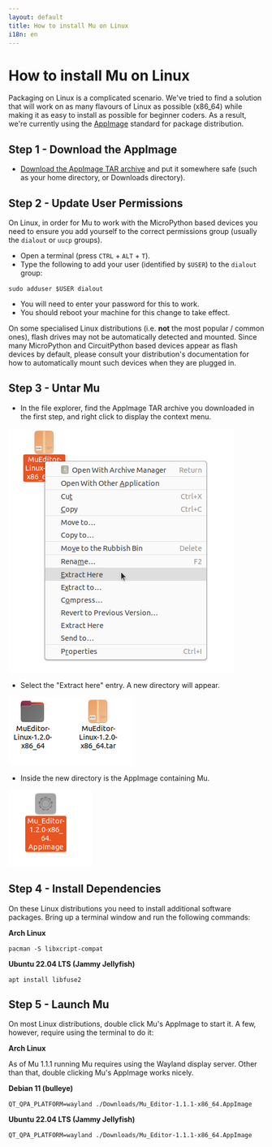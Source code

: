 ```yaml
---
layout: default
title: How to install Mu on Linux 
i18n: en
---
```


# How to install Mu on Linux

Packaging on Linux is a complicated scenario. We've tried to find a solution
that will work on as many flavours of Linux as possible (x86_64) while making
it as easy to install as possible for beginner coders. As a result, we're
currently using the [AppImage](https://appimage.org/) standard for package distribution.


## Step 1 - Download the AppImage

* [Download the AppImage TAR archive](/en/download) and put it somewhere safe
  (such as your home directory, or Downloads directory).


## Step 2 - Update User Permissions

On Linux, in order for Mu to work with the MicroPython based devices
you need to ensure you add yourself to the correct permissions group
(usually the `dialout` or `uucp` groups).

* Open a terminal (press `CTRL` + `ALT` + `T`).
* Type the following to add your user (identified by `$USER`) to the `dialout` group:

```
sudo adduser $USER dialout
```
* You will need to enter your password for this to work.
* You should reboot your machine for this change to take effect.

On some specialised Linux distributions (i.e. **not** the most popular / common
ones), flash drives may not be automatically detected and mounted. Since many
MicroPython and CircuitPython based devices appear as flash devices by default,
please consult your distribution's documentation for how to automatically
mount such devices when they are plugged in.


## Step 3 - Untar Mu

* In the file explorer, find the AppImage TAR archive you downloaded in the
  first step, and right click to display the context menu.

<div class="row">
  <img src="/img/en/howto/extract_here.png" alt="Right click TAR file" class="img-responsive center-block img-rounded "/>
  <br/>
</div>

* Select the "Extract here" entry. A new directory will appear.

<div class="row">
  <img src="/img/en/howto/extract_here2.png" alt="New directory containing AppImage" class="img-responsive center-block img-rounded "/>
  <br/>
</div>

* Inside the new directory is the AppImage containing Mu.


<div class="row">
  <img src="/img/en/howto/extract_here3.png" alt="The Mu AppImage, to run." class="img-responsive center-block img-rounded "/>
  <br/>
</div>

## Step 4 - Install Dependencies

On these Linux distributions you need to install additional software packages.
Bring up a terminal window and run the following commands:

**Arch Linux**

```
pacman -S libxcript-compat
```

**Ubuntu 22.04 LTS (Jammy Jellyfish)**

```
apt install libfuse2
```


## Step 5 - Launch Mu

On most Linux distributions, double click Mu's AppImage to start it.
A few, however, require using the terminal to do it:

**Arch Linux**

As of Mu 1.1.1 running Mu requires using the Wayland display server.
Other than that, double clicking Mu's AppImage works nicely.


**Debian 11 (bulleye)**

```
QT_QPA_PLATFORM=wayland ./Downloads/Mu_Editor-1.1.1-x86_64.AppImage
```


**Ubuntu 22.04 LTS (Jammy Jellyfish)**

```
QT_QPA_PLATFORM=wayland ./Downloads/Mu_Editor-1.1.1-x86_64.AppImage
```


